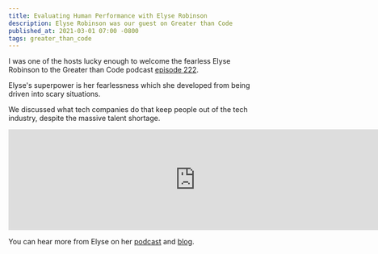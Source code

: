 ```yaml
---
title: Evaluating Human Performance with Elyse Robinson
description: Elyse Robinson was our guest on Greater than Code
published_at: 2021-03-01 07:00 -0800
tags: greater_than_code
---
```


I was one of the hosts lucky enough to welcome the fearless Elyse Robinson to
the Greater than Code podcast [episode
222](https://www.greaterthancode.com/evaluating-human-performance).

Elyse's superpower is her fearlessness which she developed from being driven
into scary situations.

We discussed what tech companies do that keep people out of the tech industry,
despite the massive talent shortage.

<iframe src="https://player.fireside.fm/v2/nERs6yQ-+s4fRD7zY?theme=dark" width="740" height="200" frameborder="0" scrolling="no"></iframe>

You can hear more from Elyse on her
[podcast](https://elyserobinson.com/podcast-youtube/) and
[blog](https://elyserobinson.com).
